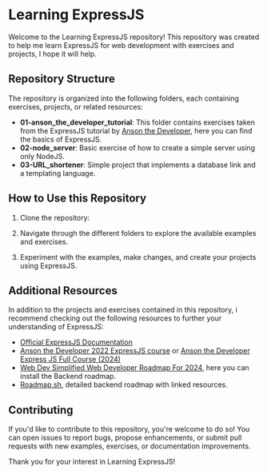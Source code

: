 # Learning ExpressJS

Welcome to the Learning ExpressJS repository! This repository was created to help me learn ExpressJS for web development with exercises and projects, I hope it will help.

## Repository Structure

The repository is organized into the following folders, each containing exercises, projects, or related resources:

- **01-anson_the_developer_tutorial**: This folder contains exercises taken from the ExpressJS tutorial by [Anson the Developer](https://www.youtube.com/watch?v=39znK--Yo1o&list=PL_cUvD4qzbkwp6pxx27pqgohrsP8v1Wj2), here you can find the basics of ExpressJS.
- **02-node_server**: Basic exercise of how to create a simple server using only NodeJS.
- **03-URL_shortener**: Simple project that implements a database link and a templating language.

## How to Use this Repository

1. Clone the repository:

2. Navigate through the different folders to explore the available examples and exercises.

3. Experiment with the examples, make changes, and create your projects using ExpressJS.

## Additional Resources

In addition to the projects and exercises contained in this repository, i recommend checking out the following resources to further your understanding of ExpressJS:

- [Official ExpressJS Documentation](https://expressjs.com/)
- [Anson the Developer 2022 ExpressJS course](https://www.youtube.com/watch?v=39znK--Yo1o&list=PL_cUvD4qzbkwp6pxx27pqgohrsP8v1Wj2) or [Anson the Developer Express JS Full Course (2024)](https://www.youtube.com/watch?v=nH9E25nkk3I&t=1s)
- [Web Dev Simplified Web Developer Roadmap For 2024](https://www.youtube.com/watch?v=Gc4Xh8u19NU&t=1s), here you can install the Backend roadmap.
- [Roadmap.sh](https://roadmap.sh/backend), detailed backend roadmap with linked resources.

## Contributing

If you'd like to contribute to this repository, you're welcome to do so! You can open issues to report bugs, propose enhancements, or submit pull requests with new examples, exercises, or documentation improvements.

Thank you for your interest in Learning ExpressJS!
